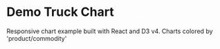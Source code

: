 # Demo Truck Chart

Responsive chart example built with React and D3 v4.
Charts colored by 'product/commodity'